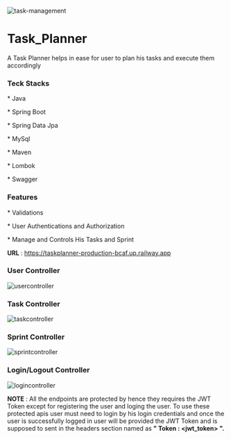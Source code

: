 ![task-management](https://user-images.githubusercontent.com/102857782/231239116-6dfb70af-3fdc-40e2-8043-746f4b32931a.jpg)


# Task_Planner
A Task Planner helps in ease for user to plan his tasks and execute them accordingly


<h3>Teck Stacks</h3>
<p>* Java</p>
<p>* Spring Boot</p>
<p>* Spring Data Jpa</p>
<p>* MySql</p>
<p>* Maven</p>
<p>* Lombok</p>
<p>* Swagger</p>


<h3>Features</h3>
<p>* Validations</p>
<p>* User Authentications and Authorization</p>
<p>* Manage and Controls His Tasks and Sprint</p>


<b>URL</b> : https://taskplanner-production-bcaf.up.railway.app

<h3>User Controller</h3> 


![usercontroller](https://user-images.githubusercontent.com/102857782/231237475-adddd6cc-fc33-4e9e-b7b0-a8054a4e777f.png)


<h3>Task Controller</h3>

![taskcontroller](https://user-images.githubusercontent.com/102857782/231237533-2c4df4cc-805c-40cf-be93-07796d14716f.png)


<h3>Sprint Controller</h3>

![sprintcontroller](https://user-images.githubusercontent.com/102857782/231237581-4852582f-47bc-4321-b0bc-c004574673ad.png)


<h3>Login/Logout Controller</h3>

![logincontroller](https://user-images.githubusercontent.com/102857782/231237630-e35b1fb8-1582-44aa-ae68-5b94f45c90ed.png)

 <b>NOTE</b> :  All the endpoints are protected by hence they requires the JWT Token except for registering the user and loging the user. To use these protected apis user must need to login by his login credentials and once the user is successfully logged in user will be provided the JWT Token and is supposed to sent in the headers section named as <b>" Token : <jwt_token> ".
